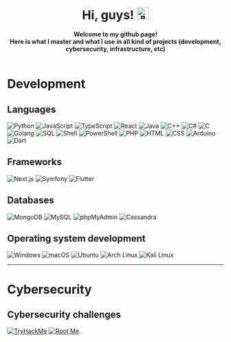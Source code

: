 <h1 align="center">Hi, guys! <img src="https://avatars.githubusercontent.com/u/75364799?v=4" width="28px" alt="👋"></h1>

<p align="center">
    <b>Welcome to my github page!<br>Here is what I master and what I use in all kind of projects (development, cybersecurity, infrastructure, etc)</b><br><br>
   
</p>

# Development

## Languages
![Python](https://img.shields.io/badge/-Python-3776AB?logo=python&logoColor=white&style=flat-square)
![JavaScript](https://img.shields.io/badge/-JavaScript-F7DF1E?logo=javascript&logoColor=black&style=flat-square)
![TypeScript](https://img.shields.io/badge/-TypeScript-3178C6?logo=typescript&logoColor=white&style=flat-square)
![React](https://img.shields.io/badge/-ReactJs-61DAFB?logo=react&logoColor=white&style=flat-square)
![Java](https://img.shields.io/badge/-Java-007396?logo=java&logoColor=white&style=flat-square)
![C++](https://img.shields.io/badge/-C%2B%2B-00599C?logo=c%2B%2B&logoColor=white&style=flat-square)
![C#](https://img.shields.io/badge/-C%23-239120?logo=c-sharp&logoColor=white&style=flat-square)
![C](https://img.shields.io/badge/-C-A8B9CC?logo=c&logoColor=white&style=flat-square)
![Golang](https://img.shields.io/badge/-Golang-00ADD8?logo=go&logoColor=white&style=flat-square)
![SQL](https://img.shields.io/badge/-SQL-4479A1?logo=amazon-dynamodb&logoColor=white&style=flat-square)
![Shell](https://img.shields.io/badge/-Shell-4EAA25?logo=gnu-bash&logoColor=white&style=flat-square)
![PowerShell](https://img.shields.io/badge/-PowerShell-5391FE?logo=powershell&logoColor=white&style=flat-square)
![PHP](https://img.shields.io/badge/-PHP-777BB4?logo=php&logoColor=white&style=flat-square)
![HTML](https://img.shields.io/badge/-HTML-E34F26?logo=html5&logoColor=white&style=flat-square)
![CSS](https://img.shields.io/badge/-CSS-1572B6?logo=css3&logoColor=white&style=flat-square)
![Arduino](https://img.shields.io/badge/-Arduino-00979D?logo=arduino&logoColor=white&style=flat-square)
![Dart](https://img.shields.io/badge/-Dart-0175C2?logo=dart&logoColor=white&style=flat-square)


## Frameworks
![Next.js](https://img.shields.io/badge/-Next.js-000000?logo=next.js&logoColor=white&style=flat-square)
![Symfony](https://img.shields.io/badge/-Symfony-000000?logo=symfony&logoColor=white&style=flat-square)
![Flutter](https://img.shields.io/badge/-Flutter-02569B?logo=flutter&logoColor=white&style=flat-square)

## Databases
![MongoDB](https://img.shields.io/badge/-MongoDB-47A248?logo=mongodb&logoColor=white&style=flat-square)
![MySQL](https://img.shields.io/badge/-MySQL-4479A1?logo=mysql&logoColor=white&style=flat-square)
![phpMyAdmin](https://img.shields.io/badge/-phpMyAdmin-4479A1?logo=php&logoColor=white&style=flat-square)
![Cassandra](https://img.shields.io/badge/-Cassandra-1287B1?logo=apache-cassandra&logoColor=white&style=flat-square)

## Operating system development
![Windows](https://img.shields.io/badge/-Windows-0078D6?logo=windows&logoColor=white&style=flat-square)
![macOS](https://img.shields.io/badge/-macOS-000000?logo=apple&logoColor=white&style=flat-square)
![Ubuntu](https://img.shields.io/badge/-Ubuntu-E95420?logo=ubuntu&logoColor=white&style=flat-square)
![Arch Linux](https://img.shields.io/badge/-Arch%20Linux-1793D1?logo=arch-linux&logoColor=white&style=flat-square)
![Kali Linux](https://img.shields.io/badge/-Kali%20Linux-557C94?logo=kali-linux&logoColor=white&style=flat-square)

------------------------------------------------------------------------------------------------


# Cybersecurity

## Cybersecurity challenges
[![TryHackMe](https://img.shields.io/badge/-TryHackMe-1ABC9C?logo=tryhackme&logoColor=white&style=flat-square)](https://tryhackme.com/p/H4CK3R5FS)
[![Root Me](https://img.shields.io/badge/-Root%20Me-03A062?logo=root-me&logoColor=white&style=flat-square)](https://www.root-me.org/h4ck3r-fs?lang=fr#1f78aec1440369f39d564b331b060579)






